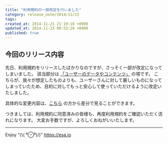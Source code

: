 ```yaml
---
title: "利用規約の一部改定を行いました"
category: release_note/2014/11/23
tags: 
created_at: 2014-11-21 21:19:16 +0900
updated_at: 2014-11-23 00:53:26 +0900
published: true
---
```


## 今回のリリース内容

先日、利用規約をリリースしたばかりなのですが、さっそく一部が改定になってしまいました。
該当部分は [「ユーザーのデータやコンテンツ」](https://docs.esa.io/posts/5#1-7-0) の項です。
こちらが、我々が想定したものよりも、ユーザーさんに対して厳しいものになってしまっていたため、目的に対してもっと安心して使っていただけるように改定いたしました。

具体的な変更内容は、[こちら](https://docs.esa.io/posts/5/revisions/7) の方から差分で見ることができます。 

つきましては、利用規約に同意済みの皆様も、再度利用規約をご確認いただく流れになります。
大変お手数ですが、よろしくおねがいいたします。

---
Enjoy "(\\( ⁰⊖⁰)/)"
https://esa.io
